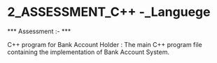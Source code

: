 # 2_ASSESSMENT_C++ -_Languege

*** Assessment :- ***

C++ program for Bank Account Holder : The main C++ program file containing the implementation of Bank Account System.
